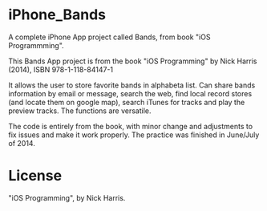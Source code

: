 iPhone_Bands
============

A complete iPhone App project called Bands, from book "iOS Programmming".

This Bands App project is from the book "iOS Programming" by Nick Harris (2014), ISBN 978-1-118-84147-1

It allows the user to store favorite bands in alphabeta list. Can share bands information by email or message, search the web, find local record stores (and locate them on google map), search iTunes for tracks and play the preview tracks. The functions are versatile.

The code is entirely from the book, with minor change and adjustments to fix issues and make it work properly. The practice was finished in June/July of 2014.

License
======

"iOS Programming", by Nick Harris.
